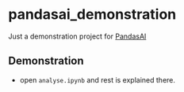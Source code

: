 # pandasai_demonstration
Just a demonstration project for [PandasAI](https://github.com/gventuri/pandas-ai)

## Demonstration
- open `analyse.ipynb` and rest is explained there.